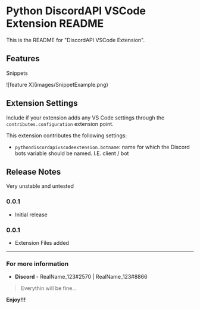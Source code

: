 # Python DiscordAPI VSCode Extension README

This is the README for "DiscordAPI VSCode Extension".

## Features

Snippets

\!\[feature X\]\(images/SnippetExample.png\)



## Extension Settings

Include if your extension adds any VS Code settings through the `contributes.configuration` extension point.

This extension contributes the following settings:

* `pythondiscordapivscodeextension.botname`: name for which the Discord bots variable should be named. I.E. client / bot

<!-- ## Known Issues -->

## Release Notes

Very unstable and untested

### 0.0.1

- Initial release

### 0.0.1

- Extension Files added

-----------------------------------------------------------------------------------------------------------

### For more information

* **Discord** - RealName_123#2570 | RealName_123#8866
> Everythin will be fine...

**Enjoy!!!**
